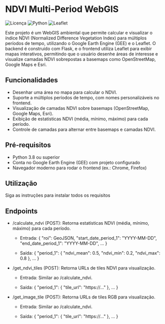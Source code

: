 # NDVI Multi-Period WebGIS

![Licença](https://img.shields.io/badge/license-MIT-blue.svg)
![Python](https://img.shields.io/badge/python-3.8%2B-blue.svg)
![Leaflet](https://img.shields.io/badge/leaflet-1.7.1-green.svg)

Este projeto é um WebGIS ambiental que permite calcular e visualizar o índice NDVI (Normalized Difference Vegetation Index) para múltiplos períodos de tempo, utilizando o Google Earth Engine (GEE) e o Leaflet. O backend é construído com Flask, e o frontend utiliza Leaflet para exibir mapas interativos, permitindo que o usuário desenhe áreas de interesse e visualize camadas NDVI sobrepostas a basemaps como OpenStreetMap, Google Maps e Esri.

## Funcionalidades
- Desenhar uma área no mapa para calcular o NDVI.
- Suporte a múltiplos períodos de tempo, com nomes personalizáveis no frontend.
- Visualização de camadas NDVI sobre basemaps (OpenStreetMap, Google Maps, Esri).
- Exibição de estatísticas NDVI (média, mínimo, máximo) para cada período.
- Controle de camadas para alternar entre basemaps e camadas NDVI.

## Pré-requisitos
- Python 3.8 ou superior
- Conta no Google Earth Engine (GEE) com projeto configurado
- Navegador moderno para rodar o frontend (ex.: Chrome, Firefox)

## Utilização

Siga as instruções para instalar todos os requisitos

## Endpoints
- /calculate_ndvi (POST): Retorna estatísticas NDVI (média, mínimo, máximo) para cada período.
    
    - Entrada: { "roi": GeoJSON, "start_date_period_1": "YYYY-MM-DD", "end_date_period_1": "YYYY-MM-DD", ... }
        
    - Saída: { "period_1": { "ndvi_mean": 0.5, "ndvi_min": 0.2, "ndvi_max": 0.8 }, ... }
        
- /get_ndvi_tiles (POST): Retorna URLs de tiles NDVI para visualização.
    
    - Entrada: Similar ao /calculate_ndvi.
        
    - Saída: { "period_1": { "tile_url": "https://..." }, ... }
        
- /get_image_tile (POST): Retorna URLs de tiles RGB para visualização.
    
    - Entrada: Similar ao /calculate_ndvi.
        
    - Saída: { "period_1": { "tile_url": "https://..." }, ... }



